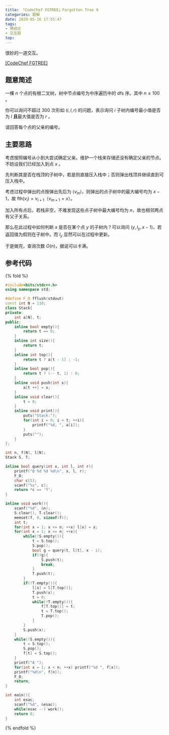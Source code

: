 ```yaml
---
title: 「CodeChef FGTREE」Forgotten Tree 9
categories: 题解
date: 2020-05-16 17:55:47
tags:
- 猜结论
- 交互题
top:
---
```


很妙的一道交互。

[[CodeChef FGTREE]](https://www.codechef.com/problems/FGTREE)

## 题意简述

一棵 $n$ 个点的有根二叉树，树中节点编号为中序遍历中的 dfs 序。其中 $n \le 100$ 。

你可以询问不超过 $300$ 次形如 $(i, l, r)$ 的问题，表示询问 $i$ 子树内编号最小值是否为 $l$ **且**最大值是否为 $r$ 。

请回答每个点的父亲的编号。

<!-- more -->

## 主要思路

考虑按照编号从小到大尝试确定父亲。维护一个栈来存储还没有确定父亲的节点。不妨设我们已经加入到点 $x$ 。

先判断其是否在栈顶的子树中，若是则直接压入栈中；否则弹出栈顶并继续直到可压入栈中。

考虑过程中弹出的点按弹出先后为 $\langle v_m\rangle$，则弹出的点子树中的最大编号均为 $x - 1$，故 $\mathrm{fth}(v_i) = v_{i + 1}$（$v_{m + 1} = x$）。

加入所有点后，若栈非空，不难发现这些点子树中最大编号均为 $n$，故也相邻两点有父子关系。

那么在此过程中如何判断 $x$ 是否在某个点 $y$ 的子树内？可以询问 $(y, l_y, x - 1)$，若返回值为假则在子树中。而 $l_y$ 显然可以在过程中更新。

于是做完，查询次数 $O(n)$，据说可以卡满。

## 参考代码

{% fold %}
```cpp
#include<bits/stdc++.h>
using namespace std;

#define F_O fflush(stdout)
const int N = 110;
class Stack{
private:
    int a[N], t;
public:
    inline bool empty(){
        return t == 0;
    }
    inline int size(){
        return t;
    }
    inline int top(){
        return t ? a[t - 1] : -1;
    }
    inline bool pop(){
        return t ? (-- t, 1) : 0;
    }
    inline void push(int x){
        a[t ++] = x;
    }
    inline void clear(){
        t = 0;
    }
    inline void print(){
        puts("Stack:");
        for(int i = 0; i < t; ++i){
            printf("%d, ", a[i]);
        }
        puts("");
    }
};

int n, f[N], l[N];
Stack S, T;

inline bool query(int x, int l, int r){
    printf("Q %d %d %d\n", x, l, r);
    F_O;
    char c[5];
    scanf("%s", c);
    return *c == 'Y';
}

inline void work(){
    scanf("%d", &n);
    S.clear(), T.clear();
    memset(f, 0, sizeof(f));
    int t;
    for(int x = 1; x <= n; ++x) l[x] = x;
    for(int x = 1; x <= n; ++x){
        while(!S.empty()){
            t = S.top();
            S.pop();
            bool g = query(t, l[t], x - 1);
            if(!g){
                S.push(t);
                break;
            }
            T.push(t);
        }
        if(!T.empty()){
            l[x] = l[T.top()];
            T.push(x);
            t = 0;
            while(!T.empty()){
                f[T.top()] = t;
                t = T.top();
                T.pop();
            }
        }
        S.push(x);
    }
    while(!S.empty()){
        t = S.top();
        S.pop();
        f[t] = S.top();
    }
    printf("A ");
    for(int x = 1; x < n; ++x) printf("%d ", f[x]);
    printf("%d\n", f[n]);
    F_O;
    return;
}

int main(){
    int esac;
    scanf("%d", &esac);
    while(esac --) work();
	return 0;
}
```
{% endfold %}